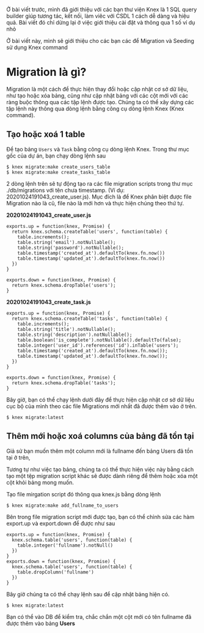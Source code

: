 Ở bài viết trước, mình đã giới thiệu với các bạn thư viện Knex là 1 SQL query builder giúp tương tác, kết nối, làm viêc với
CSDL 1 cách dễ dàng và hiệu quả. Bài viết đó chỉ dừng lại ở việc giới thiệu cài đặt và thông qua 1 số ví dụ nhỏ

Ở bài viết này, mình sẽ giới thiệu cho các bạn các để Migration và Seeding sử dụng Knex command

# Migration là gì?

Migration là một cách để thực hiện thay đổi hoặc cập nhật cơ sở dữ liệu, như tạo hoặc xóa bảng, cũng như cập nhật bảng với các cột mới với các ràng buộc thông qua các tập lệnh được tạo.
Chúng ta có thể xây dựng các tập lệnh này thông qua dòng lệnh bằng công cụ dòng lệnh Knex (Knex command).

## Tạo hoặc xoá 1 table

Để tạo bảng ``Users`` và `Task` bằng công cụ dòng lệnh Knex. Trong thư mục gốc của dự án, bạn chạy dòng lệnh sau

```
$ knex migrate:make create_users_table
$ knex migrate:make create_tasks_table
```

2 dòng lệnh trên sẽ tự động tạo ra các file migration scripts trong thư mục ./db/migrations với tên chưa timestamp. (Ví dụ:
20201024191043_create_user.js). Mục đích là để Knex phân biệt được file Migration nào là cũ, file nào là mới hơn và thực hiện chúng theo thứ tự.


**20201024191043_create_user.js**

```
exports.up = function(knex, Promise) {
  return knex.schema.createTable('users', function(table) {
    table.increments();
    table.string('email').notNullable();
    table.string('password').notNullable();
    table.timestamp('created_at').defaultTo(knex.fn.now())
    table.timestamp('updated_at').defaultTo(knex.fn.now())
  })
}

exports.down = function(knex, Promise) {
  return knex.schema.dropTable('users');
}
```

**20201024191043_create_task.js**

```
exports.up = function(knex, Promise) {
  return knex.schema.createTable('tasks', function(table) {
    table.increments();
    table.string('title').notNullable();
    table.string('description').notNullable();
    table.boolean('is_complete').notNullable().defaultTo(false);
    table.integer('user_id').references('id').inTable('users');
    table.timestamp('created_at').defaultTo(knex.fn.now());
    table.timestamp('updated_at').defaultTo(knex.fn.now());
  })
}

exports.down = function(knex, Promise) {
  return knex.schema.dropTable('tasks');
}
```
Bây giờ, bạn có thể chạy lệnh dưới đây để thực hiện cập nhật cơ sở dữ liệu cục bộ của mình theo các file Migrations mới nhất đã được thêm vào ở trên.

``` $ knex migrate:latest ```

## Thêm mới hoặc xoá columns của bảng đã tồn tại

Giả sử bạn muốn thêm một column mới là fullname đến bảng Users đã tồn tại ở trên,

Tương tự như việc tạo bảng, chúng ta có thể thực hiện việc này bằng cách tạo một tệp migration script khác sẽ được dành riêng để thêm hoặc xóa một cột khỏi bảng mong muốn.

Tạo file mirgation script đó thông qua knex.js bằng dòng lệnh

```$ knex migrate:make add_fullname_to_users```

Bên trong file migration script mới được tạo, bạn có thể chỉnh sửa các hàm export.up và export.down để được như sau

```
exports.up = function(knex, Promise) {
  knex.schema.table('users', function(table) {
    table.integer('fullname').notNull()
  })
}
exports.down = function(knex, Promise) {
  knex.schema.table('users', function(table) {
    table.dropColumn('fullname')
  })
}
```
Bây giờ chúng ta có thể chạy lệnh sau để cập nhật bảng hiện có.
```
$ knex migrate:latest
```
Bạn có thể vào DB để kiểm tra, chắc chắn một cột mới có tên fullname đã được thêm vào bảng **Users**

